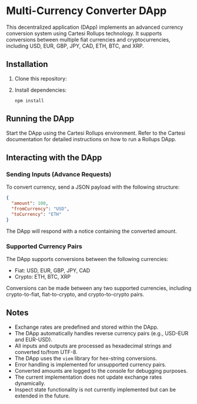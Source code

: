 # Multi-Currency Converter DApp

This decentralized application (DApp) implements an advanced currency conversion system using Cartesi Rollups technology. It supports conversions between multiple fiat currencies and cryptocurrencies, including USD, EUR, GBP, JPY, CAD, ETH, BTC, and XRP.

## Installation

1. Clone this repository:

2. Install dependencies:
   ```
   npm install
   ```

## Running the DApp

Start the DApp using the Cartesi Rollups environment. Refer to the Cartesi documentation for detailed instructions on how to run a Rollups DApp.

## Interacting with the DApp

### Sending Inputs (Advance Requests)

To convert currency, send a JSON payload with the following structure:

```json
{
  "amount": 100,
  "fromCurrency": "USD",
  "toCurrency": "ETH"
}
```

The DApp will respond with a notice containing the converted amount.

### Supported Currency Pairs

The DApp supports conversions between the following currencies:

- Fiat: USD, EUR, GBP, JPY, CAD
- Crypto: ETH, BTC, XRP

Conversions can be made between any two supported currencies, including crypto-to-fiat, fiat-to-crypto, and crypto-to-crypto pairs.

## Notes

- Exchange rates are predefined and stored within the DApp.
- The DApp automatically handles reverse currency pairs (e.g., USD-EUR and EUR-USD).
- All inputs and outputs are processed as hexadecimal strings and converted to/from UTF-8.
- The DApp uses the `viem` library for hex-string conversions.
- Error handling is implemented for unsupported currency pairs.
- Converted amounts are logged to the console for debugging purposes.
- The current implementation does not update exchange rates dynamically.
- Inspect state functionality is not currently implemented but can be extended in the future.
